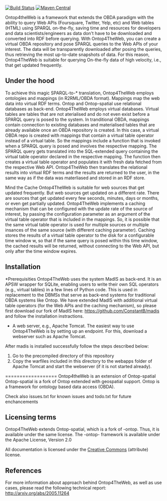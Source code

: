 [![Build Status](https://travis-ci.org/ontop/ontop.png?branch=develop)](https://travis-ci.org/ontop/ontop)
[![Maven Central](https://img.shields.io/maven-central/v/it.unibz.inf.ontop/ontop.svg)](http://search.maven.org/#search%7Cga%7C1%7Cg%3A%22it.unibz.inf.ontop%22)

Ontop4theWeb is a framework that extends the OBDA paradigm with the ability to query Web APIs (Foursquare, Twitter, Yelp, etc)  and Web tables (HTML)  using SPARQL 
on-the-fly, saving time and resources for developers and data scientists/engineers as data don't have to be downloaded and converted into RDF before querying. 
With Ontop4TheWeb, you can create a virtual OBDA repository and pose SPARQL queries to the Web APIs of your interest. The data will be transparently downloaded after
posing the queries, thus retrieving the most up-to-date snapshots of data. For this reason, Ontop4TheWeb is suitable for querying On-the-fly data of high velocity, i.e., 
that get updated frequently. 

Under the hood 
------------------------------------

To achieve this magic SPARQL-to-* translation, Ontop4TheWeb employs ontologies and mappings (in R2RML/OBDA format). Mappings map the web data into 
virtual RDF terms. Ontop and Ontop-spatial use relational databases as back-end. Ontop4TheWeb employs virtual databases. Virtual tables are tables that are not 
aterialised and do not even exist before a SPARQL query is posed to the system. In tranditional OBDA, mappings contain connection to existing databases and materialised
tables that are already available once an OBDA repository is created. In this case, a virtual OBDA repo is created with mappings that contain a virtual table operator
instead of a virtual table. So the mappings include a function that is invoked when a SPARQL query is posed and involves the respective mapping. 
The SPARQL query gets translated into the SQL-extended query containing the virtual table operator declared in the respective mapping.
The function  then creates a virtual table operator and populates it with fresh data fetched from the respective Web API. Ontop4TheWeb then translates the relational
results into virtual RDF terms and the results are returned to the user, in the same way as if the data was materliased and stored in an RDF store.

Mind the Cache 
Ontop4TheWeb is suitable for web sources that get updated frequently. But web sources get updated on a different rate. There are sources that get updated
every few seconds, minutes, days or months, or even get partially updated. Ontop4TheWeb implements a caching mechanism that can be configured with the 
update rate of the source of interest, by passing the configuration parameter as an argument of the virtual table operator that is included in the mappings. 
So, it is possible that the same virtual table operator is used for multiple sources or multiple insances of the same source (with different caching parameter). 
Caching stores the results of a virtual table operator to the disk for a configurable time window w, so that if the same query is posed within this time window, 
the cached results will be returned, without connecting to the Web API, but only after the time window expires. 

Installation
------------------------------
*Prerequisities
Ontop4TheWeb uses the system MadIS as back-end. It is an APSW wrapper for SQLite, enabling users to write their own SQL operators (e.g., virtual tables) in a few lines
of Python code. This is used in replacement to the DBMSs that serve as back-end systems for traditional OBDA systems like Ontop. 
We have extended MadIS with additional virtual table operators (for the Web APIs and the caching mechanism), so please first download our fork of MadIS here: https://github.com/ConstantB/madis 
and follow the installation instractions. 
* A web server, e.g., Apache Tomcat. The easiest way to use Ontop4TheWeb is by setting up an endpoint. For this, download a webserver such as Apache Tomcat. 

After madis is installed successfully follow the steps described below: 
1. Go to the precompiled directory of this repository 
2. Copy the warfiles included in this directory to the webapps folder of Apache Tomcat and start the webserver (if it is not started already). 

 

==================
Ontop4theWeb is an extension of Ontop-spatial
Ontop-spatial is a fork  of Ontop extended with geospatial 
support. Ontop is a framework for ontology based data access (OBDA). 

Check also issues.txt for known issues and todo.txt for future 
enchancements

Licensing terms 
--------------------
Ontop4TheWeb extends Ontop-spatial, which is a fork of -ontop. Thus, it is available under the same license. 
The -ontop- framework is available under the Apache License, Version 2.0

All documentation is licensed under the 
[Creative Commons](http://creativecommons.org/licenses/by/4.0/)
(attribute)  license.

References
--------------------
For more information about approach behind Ontop4TheWeb, as well as use cases, please read the following technical report: http://arxiv.org/abs/2005.11264 




